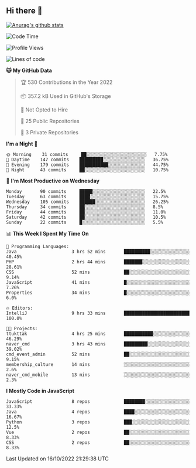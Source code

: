 ## Hi there 👋

[![Anurag's github stats](https://github-readme-stats.vercel.app/api?username=Songwonseok)](https://github.com/anuraghazra/github-readme-stats)



<!--START_SECTION:waka-->
![Code Time](http://img.shields.io/badge/Code%20Time-1%2C808%20hrs%2038%20mins-blue)

![Profile Views](http://img.shields.io/badge/Profile%20Views-6-blue)

![Lines of code](https://img.shields.io/badge/From%20Hello%20World%20I%27ve%20Written-3%20Million%20lines%20of%20code-blue)

**🐱 My GitHub Data** 

> 🏆 530 Contributions in the Year 2022
 > 
> 📦 357.2 kB Used in GitHub's Storage 
 > 
> 🚫 Not Opted to Hire
 > 
> 📜 25 Public Repositories 
 > 
> 🔑 3 Private Repositories  
 > 
**I'm a Night 🦉** 

```text
🌞 Morning    31 commits     ██░░░░░░░░░░░░░░░░░░░░░░░   7.75% 
🌆 Daytime    147 commits    █████████░░░░░░░░░░░░░░░░   36.75% 
🌃 Evening    179 commits    ███████████░░░░░░░░░░░░░░   44.75% 
🌙 Night      43 commits     ██░░░░░░░░░░░░░░░░░░░░░░░   10.75%

```
📅 **I'm Most Productive on Wednesday** 

```text
Monday       90 commits     █████░░░░░░░░░░░░░░░░░░░░   22.5% 
Tuesday      63 commits     ████░░░░░░░░░░░░░░░░░░░░░   15.75% 
Wednesday    105 commits    ██████░░░░░░░░░░░░░░░░░░░   26.25% 
Thursday     34 commits     ██░░░░░░░░░░░░░░░░░░░░░░░   8.5% 
Friday       44 commits     ██░░░░░░░░░░░░░░░░░░░░░░░   11.0% 
Saturday     42 commits     ██░░░░░░░░░░░░░░░░░░░░░░░   10.5% 
Sunday       22 commits     █░░░░░░░░░░░░░░░░░░░░░░░░   5.5%

```


📊 **This Week I Spent My Time On** 

```text
💬 Programming Languages: 
Java                     3 hrs 52 mins       ██████████░░░░░░░░░░░░░░░   40.45% 
PHP                      2 hrs 44 mins       ███████░░░░░░░░░░░░░░░░░░   28.61% 
CSS                      52 mins             ██░░░░░░░░░░░░░░░░░░░░░░░   9.14% 
JavaScript               41 mins             █░░░░░░░░░░░░░░░░░░░░░░░░   7.26% 
Properties               34 mins             █░░░░░░░░░░░░░░░░░░░░░░░░   6.0%

🔥 Editors: 
IntelliJ                 9 hrs 33 mins       █████████████████████████   100.0%

🐱‍💻 Projects: 
ttukttak                 4 hrs 25 mins       ███████████░░░░░░░░░░░░░░   46.29% 
naver_cmd                3 hrs 43 mins       █████████░░░░░░░░░░░░░░░░   39.02% 
cmd_event_admin          52 mins             ██░░░░░░░░░░░░░░░░░░░░░░░   9.15% 
membership_culture       14 mins             ░░░░░░░░░░░░░░░░░░░░░░░░░   2.6% 
naver_cmd_mobile         13 mins             ░░░░░░░░░░░░░░░░░░░░░░░░░   2.3%

```

**I Mostly Code in JavaScript** 

```text
JavaScript               8 repos             ████████░░░░░░░░░░░░░░░░░   33.33% 
Java                     4 repos             ████░░░░░░░░░░░░░░░░░░░░░   16.67% 
Python                   3 repos             ███░░░░░░░░░░░░░░░░░░░░░░   12.5% 
Vue                      2 repos             ██░░░░░░░░░░░░░░░░░░░░░░░   8.33% 
CSS                      2 repos             ██░░░░░░░░░░░░░░░░░░░░░░░   8.33%

```



 Last Updated on 16/10/2022 21:29:38 UTC
<!--END_SECTION:waka-->
